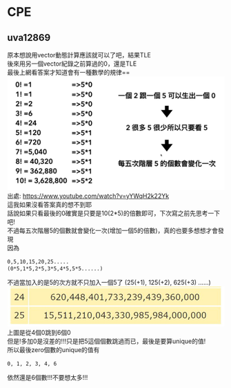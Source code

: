 # CPE

## uva12869
原本想說用vector動態計算應該就可以了吧，結果TLE   
後來用另一個vector紀錄之前算過的0，還是TLE  
最後上網看答案才知道會有一種數學的規律==  
![image](%E6%95%B8%E5%AD%B8%E8%A6%8F%E5%BE%8B.png)
出處: https://www.youtube.com/watch?v=yYWqH2k22Yk  
這我如果沒看答案真的想不到耶  
話說如果只看最後的0確實是只要是10(2*5)的倍數即可，下次寫之前先思考一下吧!  
不過每五次階層5的個數就會變化一次(增加一個5的倍數)，真的也要多想想才會發現  
因為  
```
0,5,10,15,20,25.....  
(0*5,1*5,2*5,3*5,4*5,5*5......)  
```
不過當加入的是5的次方就不只加入一個5了
(25(+1), 125(+2), 625(+3) ......)
![image](多出一個零.JPG)  
上圖是從4個0跳到6個0  
但是!多加0是沒差的!!!只是把5這個個數跳過而已，最後是要算unique的值!  
所以最後zero個數的unique的值有  
```
0, 1, 2, 3, 4, 6
```
依然還是6個數!!!不要想太多!!!  
